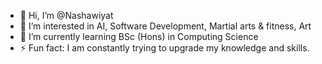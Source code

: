 - 👋 Hi, I’m @Nashawiyat
- 👀 I’m interested in AI, Software Development, Martial arts & fitness, Art
- 🌱 I’m currently learning BSc (Hons) in Computing Science
- ⚡ Fun fact: I am constantly trying to upgrade my knowledge and skills.

<!---
Nashawiyat/Nashawiyat is a ✨ special ✨ repository because its `README.md` (this file) appears on your GitHub profile.
You can click the Preview link to take a look at your changes.
--->
